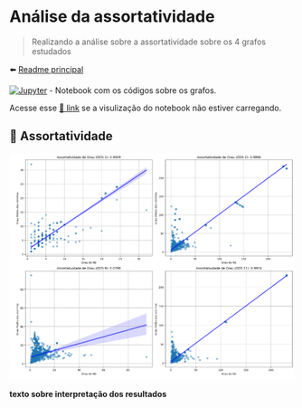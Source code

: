 # Análise da assortatividade

> Realizando a análise sobre a assortatividade sobre os 4 grafos estudados

⬅️ [Readme principal](../u2t1.md)

[![Jupyter](https://img.shields.io/badge/-Notebook-191A1B?style=flat-square&logo=jupyter)](https://github.com/CarlosG18/aedii_dca0209/blob/main/unidade2/U2T1/requisito_02/notebook_assortatividade.ipynb) - Notebook com os códigos sobre os grafos.

Acesse esse [🔗 link](./notebook_assortatividade.md) se a visulização do notebook não estiver carregando.

## 🔄 Assortatividade

<p align="center">
    <img width=1000 src="../imgs/graficos_bipartidos.png"/>
</p>

**texto sobre interpretação dos resultados**
